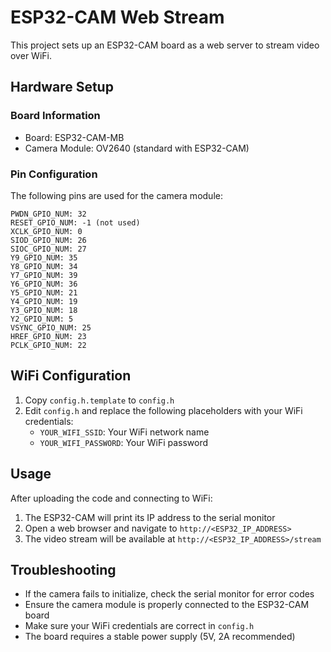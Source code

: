 # ESP32-CAM Web Stream

This project sets up an ESP32-CAM board as a web server to stream video over WiFi.

## Hardware Setup

### Board Information
- Board: ESP32-CAM-MB
- Camera Module: OV2640 (standard with ESP32-CAM)

### Pin Configuration
The following pins are used for the camera module:
```
PWDN_GPIO_NUM: 32
RESET_GPIO_NUM: -1 (not used)
XCLK_GPIO_NUM: 0
SIOD_GPIO_NUM: 26
SIOC_GPIO_NUM: 27
Y9_GPIO_NUM: 35
Y8_GPIO_NUM: 34
Y7_GPIO_NUM: 39
Y6_GPIO_NUM: 36
Y5_GPIO_NUM: 21
Y4_GPIO_NUM: 19
Y3_GPIO_NUM: 18
Y2_GPIO_NUM: 5
VSYNC_GPIO_NUM: 25
HREF_GPIO_NUM: 23
PCLK_GPIO_NUM: 22
```

## WiFi Configuration

1. Copy `config.h.template` to `config.h`
2. Edit `config.h` and replace the following placeholders with your WiFi credentials:
   - `YOUR_WIFI_SSID`: Your WiFi network name
   - `YOUR_WIFI_PASSWORD`: Your WiFi password

## Usage

After uploading the code and connecting to WiFi:
1. The ESP32-CAM will print its IP address to the serial monitor
2. Open a web browser and navigate to `http://<ESP32_IP_ADDRESS>`
3. The video stream will be available at `http://<ESP32_IP_ADDRESS>/stream`

## Troubleshooting

- If the camera fails to initialize, check the serial monitor for error codes
- Ensure the camera module is properly connected to the ESP32-CAM board
- Make sure your WiFi credentials are correct in `config.h`
- The board requires a stable power supply (5V, 2A recommended) 